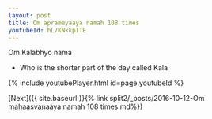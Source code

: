 ```yaml
---
layout: post
title: Om aprameyaaya namah 108 times
youtubeId: hL7KNkkpITE
---
```

 
 
Om Kalabhyo nama 
 
 -  Who is the shorter part of the day called Kala 
 
  
 
  
 
 
 
 
 
 


{% include youtubePlayer.html id=page.youtubeId %}
 
[Next]({{ site.baseurl }}{% link  split2/_posts/2016-10-12-Om mahaasvanaaya namah 108  times.md%})
 
